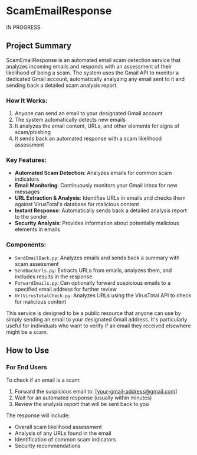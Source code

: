# ScamEmailResponse
IN PROGRESS

## Project Summary

ScamEmailResponse is an automated email scam detection service that analyzes incoming emails and responds with an assessment of their likelihood of being a scam. The system uses the Gmail API to monitor a dedicated Gmail account, automatically analyzing any email sent to it and sending back a detailed scam analysis report.

### How It Works:

1. Anyone can send an email to your designated Gmail account
2. The system automatically detects new emails
3. It analyzes the email content, URLs, and other elements for signs of scam/phishing
4. It sends back an automated response with a scam likelihood assessment

### Key Features:

- **Automated Scam Detection**: Analyzes emails for common scam indicators
- **Email Monitoring**: Continuously monitors your Gmail inbox for new messages
- **URL Extraction & Analysis**: Identifies URLs in emails and checks them against VirusTotal's database for malicious content
- **Instant Response**: Automatically sends back a detailed analysis report to the sender
- **Security Analysis**: Provides information about potentially malicious elements in emails

### Components:

- `SendEmailBack.py`: Analyzes emails and sends back a summary with scam assessment
- `SendBackUrls.py`: Extracts URLs from emails, analyzes them, and includes results in the response
- `ForwardEmails.py`: Can optionally forward suspicious emails to a specified email address for further review
- `UrlVirusTotalCheck.py`: Analyzes URLs using the VirusTotal API to check for malicious content

This service is designed to be a public resource that anyone can use by simply sending an email to your designated Gmail address. It's particularly useful for individuals who want to verify if an email they received elsewhere might be a scam.

## How to Use

### For End Users
To check if an email is a scam:

1. Forward the suspicious email to: [your-gmail-address@gmail.com]
2. Wait for an automated response (usually within minutes)
3. Review the analysis report that will be sent back to you

The response will include:
- Overall scam likelihood assessment
- Analysis of any URLs found in the email
- Identification of common scam indicators
- Security recommendations
